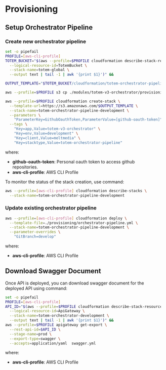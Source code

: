 # Provisioning

## Setup Orchestrator Pipeline

### Create new orchestrator pipeline

```bash
set -o pipefail
PROFILE=[aws-cli-profile]
TOTEM_BUCKET="$(aws --profile=$PROFILE cloudformation describe-stack-resource \
  --logical-resource-id=TotemBucket \
  --stack-name=totem-global \
  --output text | tail -1 | awk '{print $1}')" &&

OUTPUT_TEMPLATE="$TOTEM_BUCKET/cloudformation/totem-orchestrator-pipeline-development.yml" && 

aws --profile=$PROFILE s3 cp ./modules/totem-v3-orchestrator/provisioning/orchestrator-pipeline.yml s3://$OUTPUT_TEMPLATE &&

aws --profile=$PROFILE cloudformation create-stack \
  --template-url=https://s3.amazonaws.com/$OUTPUT_TEMPLATE \
  --stack-name=totem-orchestrator-pipeline-development \
  --parameters \
    "ParameterKey=GithubOauthToken,ParameterValue=[github-oauth-token]" \
  --tags \
    "Key=app,Value=totem-v3-orchestrator" \
    "Key=env,Value=development" \
    "Key=client,Value=meltmedia" \
    "Key=stacktype,Value=totem-orchestrator-pipeline"
```
where:
- **github-oauth-token**: Personal oauth token to access github repositories.
- **aws-cli-profile**: AWS CLI Profile

To monitor the status of the stack creation, use command:

```bash
aws --profile=[aws-cli-profile] cloudformation describe-stacks \
  --stack-name=totem-orchestrator-pipeline-development
```

### Update existing orchestrator pipeline

```bash
aws --profile=[aws-cli-profile] cloudformation deploy \
  --template-file=./provisioning/orchestrator-pipeline.yml \
  --stack-name=totem-orchestrator-pipeline-development \
  --parameter-overrides \
    "GitBranch=develop"
```

where:
- **aws-cli-profile**: AWS CLI Profile


## Download Swagger Document

Once API is deployed, you can download swagger document for the deployed API using command:

```bash
set -o pipefail
PROFILE=[aws-cli-profile]
API_ID="$(aws --profile=$PROFILE cloudformation describe-stack-resource \
  --logical-resource-id=ApiGateway \
  --stack-name=totem-orchestrator-development \
  --output text | tail -1 | awk '{print $1}')" &&
aws --profile=$PROFILE apigateway get-export \
  --rest-api-id=$API_ID \
  --stage-name=prod \
  --export-type=swagger \
  --accepts=application/yaml  swagger.yml
```

where:
- **aws-cli-profile**: AWS CLI Profile